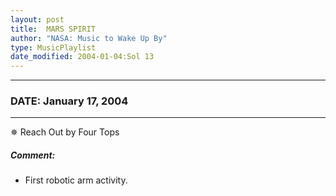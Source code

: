 ```yaml
---
layout: post
title:  MARS SPIRIT
author: "NASA: Music to Wake Up By"
type: MusicPlaylist
date_modified: 2004-01-04:Sol 13
---
```


----
### DATE: January 17, 2004
----
✵ Reach Out by Four Tops

##### Comment:
* First robotic arm activity.
